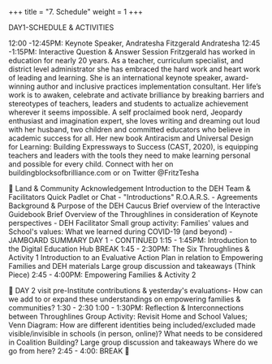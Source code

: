 +++
title = "7. Schedule"
weight = 1
+++

DAY1-SCHEDULE & ACTIVITIES


12:00 -12:45PM: Keynote Speaker, Andratesha Fitzgerald Andratesha
12:45 -1:15PM: Interactive Question & Answer Session Fritzgerald has worked in education for nearly 20 years. As a teacher, curriculum specialist, and district level administrator she has embraced the hard work and heart work of leading and learning. She is an international keynote speaker, award-winning author and inclusive practices implementation consultant. Her life’s work is to awaken, celebrate and activate brilliance by breaking barriers and stereotypes of teachers, leaders and students to actualize achievement wherever it seems impossible. A self proclaimed book nerd, Jeopardy enthusiast and imagination expert, she loves writing and dreaming out loud with her husband, two children and committed educators who believe in academic success for all. Her new book Antiracism and Universal Design for Learning: Building Expressways to Success (CAST, 2020), is equipping teachers and leaders with the tools they need to make learning personal and possible for every child. Connect with her on buildingblocksofbrilliance.com or on Twitter @FritzTesha


Land & Community Acknowledgement
Introduction to the DEH Team & Facilitators
Quick Padlet or Chat - "Introductions"
R.O.A.R.S. - Agreements
Background & Purpose of the DEH Caucus
Brief overview of the Interactive Guidebook
Brief Overview of the Throughlines in consideration of Keynote perspectives - DEH Facilitator
Small group activity: Families' values and School's values: What we learned during COVID-19 (and beyond) - JAMBOARD
SUMMARY
DAY 1 - CONTINUED
1:15 - 1:45PM: Introduction to the Digital Education Hub
BREAK
1:45 - 2:30PM: The Six Throughlines & Activity 1
Introduction to an Evaluative Action Plan in relation to Empowering Families and DEH materials
Large group discussion and takeaways (Think Piece)
2:45 - 4:00PM: Empowering Families & Activity 2


DAY 2 visit pre-Institute contributions & yesterday's evaluations- How can we add to or expand these understandings on empowering families & communities? 
1:30 - 2:30
1:00 - 1:30PM: Reflection & Interconnections between Throughlines
Group Activity: Revisit Home and School Values; Venn Diagram: How are different identities being included/excluded made visible/invisible in schools (in person, online)? What needs to be considered in Coalition Building?
Large group discussion and takeaways
Where do we go from here?
2:45 - 4:00:
BREAK

